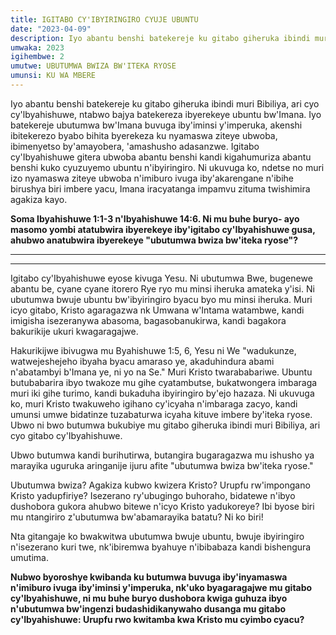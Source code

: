 ```yaml
---
title: IGITABO CY'IBYIRINGIRO CYUJE UBUNTU
date: "2023-04-09"
description: Iyo abantu benshi batekereje ku gitabo giheruka ibindi muri Bibiliya, ari cyo cy'lbyahishuwe, ntabwo bajya batekereza ibyerekeye ubuntu bw'Imana. Iyo batekereje ubutumwa bw'Imana buvuga iby'iminsi y'imperuka, akenshi 
umwaka: 2023
igihembwe: 2
umutwe: UBUTUMWA BWIZA BW'ITEKA RYOSE
umunsi: KU WA MBERE
---
```


Iyo abantu benshi batekereje ku gitabo giheruka ibindi muri Bibiliya, ari cyo cy'lbyahishuwe, ntabwo bajya batekereza ibyerekeye ubuntu bw'Imana. Iyo batekereje ubutumwa bw'Imana buvuga iby'iminsi y'imperuka, akenshi ibitekerezo byabo bihita byerekeza ku nyamaswa ziteye ubwoba, ibimenyetso by'amayobera, 'amashusho adasanzwe. Igitabo cy'Ibyahishuwe gitera ubwoba abantu benshi kandi kigahumuriza abantu benshi kuko cyuzuyemo ubuntu n'ibyiringiro. Ni ukuvuga ko, ndetse no muri izo nyamaswa ziteye ubwoba n'imiburo ivuga iby'akarengane n'ibihe birushya biri imbere yacu, Imana iracyatanga impamvu zituma twishimira agakiza kayo.

**Soma Ibyahishuwe 1:1-3 n'Ibyahishuwe 14:6. Ni mu buhe buryo- ayo masomo yombi atatubwira ibyerekeye iby'igitabo cy'Ibyahishuwe gusa, ahubwo anatubwira ibyerekeye "ubutumwa bwiza bw'iteka ryose"?**

---
---

Igitabo cy'Ibyahishuwe eyose kivuga Yesu. Ni ubutumwa Bwe, bugenewe abantu be, cyane cyane itorero Rye ryo mu minsi iheruka amateka y'isi. Ni ubutumwa bwuje ubuntu bw'ibyiringiro byacu byo mu minsi iheruka. Muri icyo gitabo, Kristo agaragazwa nk Umwana w'Intama watambwe, kandi imigisha isezeranywa abasoma, bagasobanukirwa, kandi bagakora bakurikije ukuri kwagaragajwe.

Hakurikijwe ibivugwa mu Byahishuwe 1:5, 6, Yesu ni We "wadukunze, watwejeshejeho ibyaha byacu amaraso ye, akaduhindura abami n'abatambyi b'Imana ye, ni yo na Se." Muri Kristo twarababariwe. Ubuntu butubabarira ibyo twakoze mu gihe cyatambutse, bukatwongera imbaraga muri iki gihe turimo, kandi bukaduha ibyiringiro by'ejo hazaza. Ni ukuvuga ko, muri Kristo twakuweho igihano cy'icyaha n'imbaraga zacyo, kandi umunsi umwe bidatinze tuzabaturwa icyaha kituve imbere by'iteka ryose. Ubwo ni bwo butumwa bukubiye mu gitabo giheruka ibindi muri Bibiliya, ari cyo gitabo cy'Ibyahishuwe.


Ubwo butumwa kandi burihutirwa, butangira bugaragazwa mu ishusho ya marayika uguruka aringanije ijuru afite "ubutumwa bwiza bw'iteka ryose."

Ubutumwa bwiza? Agakiza kubwo kwizera Kristo? Urupfu rw'impongano Kristo yadupfiriye? Isezerano ry'ubugingo buhoraho, bidatewe n'ibyo dushobora gukora ahubwo bitewe n'icyo Kristo yadukoreye? Ibi byose biri mu ntangiriro z'ubutumwa bw'abamarayika batatu? Ni ko biri!

Nta gitangaje ko bwakwitwa ubutumwa bwuje ubuntu, bwuje ibyiringiro n'isezerano kuri twe, nk'ibiremwa byahuye n'ibibabaza kandi bishengura umutima.

**Nubwo byoroshye kwibanda ku butumwa buvuga iby'inyamaswa n'imiburo ivuga iby'iminsi y'imperuka, nk'uko byagaragajwe mu gitabo cy'Ibyahishuwe, ni mu buhe buryo dushobora kwiga guhuza ibyo n'ubutumwa bw'ingenzi budashidikanywaho dusanga mu gitabo cy'Ibyahishuwe: Urupfu rwo kwitamba kwa Kristo mu cyimbo cyacu?**